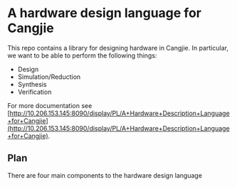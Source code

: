 # A hardware design language for Cangjie

This repo contains a library for designing hardware in Cangjie. In particular, we want to be able to perform the following things:

* Design
* Simulation/Reduction
* Synthesis
* Verification

For more documentation see [http://10.206.153.145:8090/display/PL/A+Hardware+Description+Language+for+Cangjie](http://10.206.153.145:8090/display/PL/A+Hardware+Description+Language+for+Cangjie).

## Plan

There are four main components to the hardware design language





